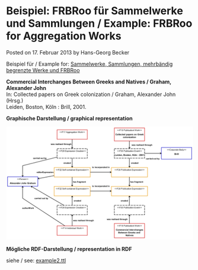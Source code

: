 # Beispiel: FRBRoo für Sammelwerke und Sammlungen / Example: FRBRoo for Aggregation Works

Posted on 17. Februar 2013 by Hans-Georg Becker	

Beispiel für / Example for: [Sammelwerke, Sammlungen, mehrbändig begrenzte Werke und FRBRoo](sammelwerke-sammlungen-mehrbaendig-begrenzte-werke-und-frbroo.md)

**Commercial Interchanges Between Greeks and Natives / Graham, Alexander John**\
In: Collected papers on Greek colonization / Graham, Alexander John (Hrsg.)\
Leiden, Boston, Köln : Brill, 2001.

**Graphische Darstellung / graphical representation**

![Sammelwerk Beispiel](HGB_Sammelwerk_Beispiel.jpg)

**Mögliche RDF-Darstellung / representation in RDF**

siehe / see: [example2.ttl](https://github.com/hagbeck/liblab/blob/master/data/examples/example2.ttl)
